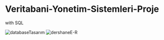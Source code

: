 # Veritabani-Yonetim-Sistemleri-Proje
with SQL

![databaseTasarım](https://user-images.githubusercontent.com/57836014/178009916-0f30b47f-fcef-4ee2-bd89-91709017e430.jpg)
![dershaneE-R](https://user-images.githubusercontent.com/57836014/178009941-822ce1e0-ed36-49b4-8d61-11d751b69fe4.png)
